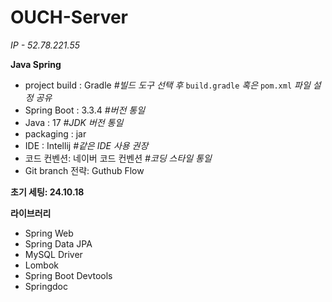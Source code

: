 # OUCH-Server

*IP - 52.78.221.55*

**Java Spring**
- project build : Gradle   *#빌드 도구 선택 후* `build.gradle` *혹은* `pom.xml` *파일 설정 공유*
- Spring Boot : 3.3.4   *#버전 통일*
- Java : 17  *#JDK 버전 통일*
- packaging : jar
- IDE : Intellij   *#같은 IDE 사용 권장*
- 코드 컨벤션: 네이버 코드 컨벤션  *#코딩 스타일 통일*
- Git branch 전략: Guthub Flow


**초기 세팅: 24.10.18**


**라이브러리**
- Spring Web
- Spring Data JPA
- MySQL Driver
- Lombok
- Spring Boot Devtools
- Springdoc
